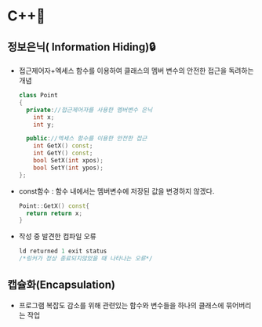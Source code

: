 # C++📜

## 정보은닉( Information Hiding)🔒

- 접근제어자+엑세스 함수를 이용하여 클래스의 멤버 변수의 안전한 접근을 독려하는 개념

  ```c++
  class Point
  {
    private://접근제어자를 사용한 멤버변수 은닉
      int x;
      int y;

    public://엑세스 함수를 이용한 안전한 접근
      int GetX() const;
      int GetY() const;
      bool SetX(int xpos);
      bool SetY(int ypos);
  };
  ```

- const함수 : 함수 내에서는 멤버변수에 저장된 값을 변경하지 않겠다.

  ```cpp
  Point::GetX() const{
    return return x;
  }
  ```

- 작성 중 발견한 컴파일 오류
  ```cpp
  ld returned 1 exit status
  /*링커가 정상 종료되지않았을 때 나타나는 오류*/
  ```

## 캡슐화(Encapsulation)

- 프로그램 복잡도 감소를 위해 관련있는 함수와 변수들을 하나의 클래스에 묶어버리는 작업
